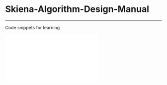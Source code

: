 # Skiena-Algorithm-Design-Manual
---
Code snippets for learning 

![Figure 1.1 - Animation of insert sort in action as time flows down](./chapter-1/animation-insert-sort.py)